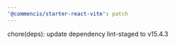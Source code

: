 ```yaml
---
'@commencis/starter-react-vite': patch
---
```


chore(deps): update dependency lint-staged to v15.4.3

